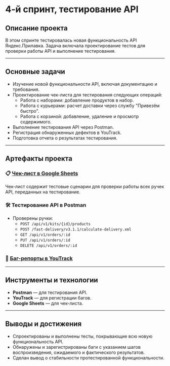 # 4-й спринт, тестирование API

## Описание проекта  
В этом спринте тестировалась новая функциональность API Яндекс.Прилавка. Задача включала проектирование тестов для проверки работы API и выполнение тестирования.  

---

## Основные задачи  
- Изучение новой функциональности API, включая документацию и требования.  
- Проектирование чек-листа для тестирования следующих операций:  
  - Работа с наборами: добавление продуктов в набор.  
  - Работа с курьерами: расчет доставки через службу "Привезём быстро".  
  - Работа с корзиной: добавление, удаление и просмотр содержимого.  
- Выполнение тестирования API через Postman.  
- Регистрация обнаруженных дефектов в YouTrack.  
- Подготовка отчета о результатах тестирования.  

---

## Артефакты проекта  

### 📋 [Чек-лист в Google Sheets](https://docs.google.com/spreadsheets/d/1vQMt8TcdpMyOeO9upue-dzbEsA5bQ6nJYGR83_f6woQ/edit?usp=sharing)  
  Чек-лист содержит тестовые сценарии для проверки работы всех ручек API, переданных на тестирование.  

### 🛠️ Тестирование API в Postman  
- Проверены ручки:  
  - `POST /api/v1/kits/{id}/products`  
  - `POST /fast-delivery/v3.1.1/calculate-delivery.xml`  
  - `GET /api/v1/orders/:id`  
  - `PUT /api/v1/orders/:id`  
  - `DELETE /api/v1/orders/:id`  

### 🐞 [Баг-репорты в YouTrack](https://gospodarsky.youtrack.cloud/dashboard?id=529-4)

---

## Инструменты и технологии  
- **Postman** — для тестирования API.  
- **YouTrack** — для регистрации багов.  
- **Google Sheets** — для чек-листа.  

---

## Выводы и достижения  
- Спроектированы и выполнены тесты, покрывающие всю новую функциональность API.  
- Обнаружены и зарегистрированы баги с указанием шагов воспроизведения, ожидаемого и фактического результатов.  
- Сделан вывод о стабильности протестированной функциональности.




